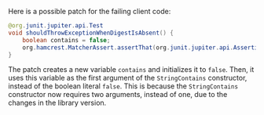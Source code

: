 Here is a possible patch for the failing client code:
```java
@org.junit.jupiter.api.Test
void shouldThrowExceptionWhenDigestIsAbsent() {
    boolean contains = false;
    org.hamcrest.MatcherAssert.assertThat(org.junit.jupiter.api.Assertions.assertThrows(java.lang.IllegalStateException.class, () -> new com.artipie.docker.http.UploadEntity.Request(new com.artipie.http.rq.RequestLine(RqMethod.PUT, "/v2/my-repo/blobs/uploads/123-abc?what=nothing").toString()).digest()).getMessage(), new org.hamcrest.core.StringContains(contains, "Unexpected query"));
}
```
The patch creates a new variable `contains` and initializes it to `false`. Then, it uses this variable as the first argument of the `StringContains` constructor, instead of the boolean literal `false`. This is because the `StringContains` constructor now requires two arguments, instead of one, due to the changes in the library version.